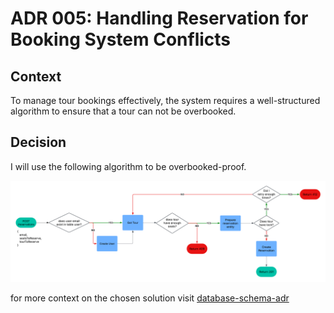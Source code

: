 # ADR 005: Handling Reservation for Booking System Conflicts

## Context

To manage tour bookings effectively, the system requires a well-structured algorithm to ensure that a tour can not be overbooked.

## Decision

I will use the following algorithm to be overbooked-proof.

![reservation-flowchart](reservation-flowchart.png)

for more context on the chosen solution visit [database-schema-adr](0003-database-schema.md)
